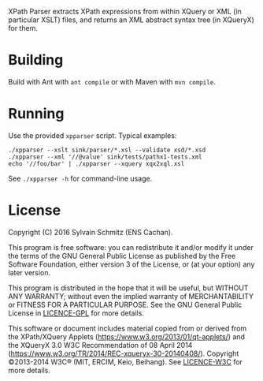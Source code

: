 XPath Parser extracts XPath expressions from within XQuery or XML (in
particular XSLT) files, and returns an XML abstract syntax tree (in
XQueryX) for them.


# Building

Build with Ant with `ant compile` or with Maven with `mvn compile`.


# Running

Use the provided `xpparser` script.  Typical examples: 

  ```shell
  ./xpparser --xslt sink/parser/*.xsl --validate xsd/*.xsd
  ./xpparser --xml '//@value' sink/tests/pathx1-tests.xml
  echo '//foo/bar' | ./xpparser --xquery xqx2xql.xsl
  ```

See `./xpparser -h` for command-line usage. 


# License

Copyright (C) 2016 Sylvain Schmitz (ENS Cachan).

This program is free software: you can redistribute it and/or modify
it under the terms of the GNU General Public License as published by
the Free Software Foundation, either version 3 of the License, or (at
your option) any later version.

This program is distributed in the hope that it will be useful, but
WITHOUT ANY WARRANTY; without even the implied warranty of
MERCHANTABILITY or FITNESS FOR A PARTICULAR PURPOSE.  See the GNU
General Public License in [LICENCE-GPL](LICENCE-GPL) for more details.

This software or document includes material copied from or derived
from the XPath/XQuery Applets (https://www.w3.org/2013/01/qt-applets/)
and the XQueryX 3.0 W3C Recommendation of 08 April 2014
(https://www.w3.org/TR/2014/REC-xqueryx-30-20140408/).  Copyright
©2013-2014 W3C® (MIT, ERCIM, Keio, Beihang).  See [LICENCE-W3C](LICENCE-W3C)
for more details.